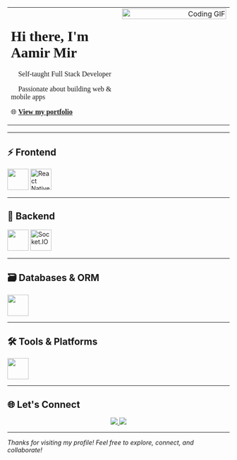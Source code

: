 <!-- Intro Section with GIF on the Right -->
<table width="100%">
  <tr>
    <td align="left" valign="top" width="50%" style="font-family:Georgia, 'Lucida Handwriting', cursive;">
  <h1>Hi there, I'm Aamir Mir 👋</h1>
  <p style="font-family:inherit;">🚀 Self-taught Full Stack Developer</p>
  <p style="font-family:inherit;">🧠 Passionate about building web & mobile apps</p>
  <p style="font-family:inherit;">🌐 <a href="https://personal-portfolio-blond-sigma.vercel.app" target="_blank"><strong>View my portfolio</strong></a></p>
</td>
    <td align="right" valign="top" width="50%">
      <img src="https://res.cloudinary.com/dhh1jotfq/image/upload/v1753221861/Animation_cbcs3z.gif" alt="Coding GIF" width="100%" />
    </td>
  </tr>
</table>

---

## ⚡ Frontend

<p align="left">
  <img src="https://skillicons.dev/icons?i=react,nextjs,redux,typescript,javascript,sass,framer" height="48" />
  <img src="https://raw.githubusercontent.com/rahulbanerjee26/githubAboutMeGenerator/main/icons/reactnative.svg" height="48" title="React Native" />
</p>

---

## 🔧 Backend

<p align="left">
  <img src="https://skillicons.dev/icons?i=nodejs,express,firebase,graphql,redis" height="48" />
  <img src="https://upload.wikimedia.org/wikipedia/commons/9/96/Socket-io.svg" height="48" title="Socket.IO" />
</p>

---

## 🗃️ Databases & ORM

<p align="left">
  <img src="https://skillicons.dev/icons?i=mongodb,mysql,postgres,prisma" height="48" />
</p>

---

## 🛠️ Tools & Platforms

<p align="left">
  <img src="https://skillicons.dev/icons?i=git,github,vercel,postman,vscode" height="48" />
</p>

---

## 🌐 Let's Connect

<p align="center">
  <a href="https://personal-portfolio-blond-sigma.vercel.app" target="_blank">
    <img src="https://img.shields.io/badge/Portfolio-%23000000.svg?style=for-the-badge&logo=vercel&logoColor=white" />
  </a>
  <a href="https://github.com/aamirmir" target="_blank">
    <img src="https://img.shields.io/badge/GitHub-%23181717.svg?style=for-the-badge&logo=github&logoColor=white" />
  </a>
</p>

---

_Thanks for visiting my profile! Feel free to explore, connect, and collaborate!_
